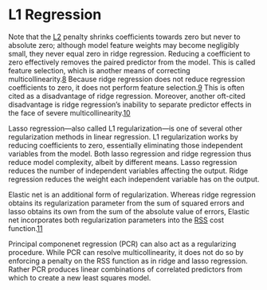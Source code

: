 # L1 Regression

Note that the [L2](L2%20Regularization.md) penalty shrinks coefficients towards zero but never to absolute zero; although model feature weights may become negligibly small, they never equal zero in ridge regression. Reducing a coefficient to zero effectively removes the paired predictor from the model. This is called feature selection, which is another means of correcting multicollinearity.[8](https://www.ibm.com/topics/ridge-regression#f8) Because ridge regression does not reduce regression coefficients to zero, it does not perform feature selection.[9](https://www.ibm.com/topics/ridge-regression#f9) This is often cited as a disadvantage of ridge regression. Moreover, another oft-cited disadvantage is ridge regression’s inability to separate predictor effects in the face of severe multicollinearity.[10](https://www.ibm.com/topics/ridge-regression#f10)

Lasso regression—also called L1 regularization—is one of several other regularization methods in linear regression. L1 regularization works by reducing coefficients to zero, essentially eliminating those independent variables from the model. Both lasso regression and ridge regression thus reduce model complexity, albeit by different means. Lasso regression reduces the number of independent variables affecting the output. Ridge regression reduces the weight each independent variable has on the output.

Elastic net is an additional form of regularization. Whereas ridge regression obtains its regularization parameter from the sum of squared errors and lasso obtains its own from the sum of the absolute value of errors, Elastic net incorporates both regularization parameters into the [RSS](Residual%20Sum%20of%20Squares.md) cost function.[11](https://www.ibm.com/topics/ridge-regression#f11)

Principal componenet regression (PCR) can also act as a regularizing procedure. While PCR can resolve multicollinearity, it does not do so by enforcing a penalty on the RSS function as in ridge and lasso regression. Rather PCR produces linear combinations of correlated predictors from which to create a new least squares model.
